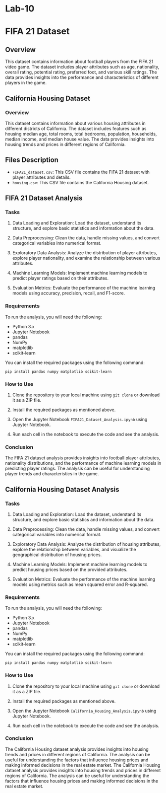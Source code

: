 # Lab-10

# FIFA 21 Dataset

## Overview

This dataset contains information about football players from the FIFA 21 video game. The dataset includes player attributes such as age, nationality, overall rating, potential rating, preferred foot, and various skill ratings. The data provides insights into the performance and characteristics of different players in the game.

## California Housing Dataset

### Overview

This dataset contains information about various housing attributes in different districts of California. The dataset includes features such as housing median age, total rooms, total bedrooms, population, households, median income, and median house value. The data provides insights into housing trends and prices in different regions of California.

## Files Description

- `FIFA21_dataset.csv`: This CSV file contains the FIFA 21 dataset with player attributes and details.
- `housing.csv`: This CSV file contains the California Housing dataset.

## FIFA 21 Dataset Analysis

### Tasks

1. Data Loading and Exploration: Load the dataset, understand its structure, and explore basic statistics and information about the data.

2. Data Preprocessing: Clean the data, handle missing values, and convert categorical variables into numerical format.

3. Exploratory Data Analysis: Analyze the distribution of player attributes, explore player nationality, and examine the relationship between various attributes.

4. Machine Learning Models: Implement machine learning models to predict player ratings based on their attributes.

5. Evaluation Metrics: Evaluate the performance of the machine learning models using accuracy, precision, recall, and F1-score.

### Requirements

To run the analysis, you will need the following:

- Python 3.x
- Jupyter Notebook
- pandas
- NumPy
- matplotlib
- scikit-learn

You can install the required packages using the following command:

```
pip install pandas numpy matplotlib scikit-learn
```

### How to Use

1. Clone the repository to your local machine using `git clone` or download it as a ZIP file.

2. Install the required packages as mentioned above.

3. Open the Jupyter Notebook `FIFA21_Dataset_Analysis.ipynb` using Jupyter Notebook.

4. Run each cell in the notebook to execute the code and see the analysis.

### Conclusion

The FIFA 21 dataset analysis provides insights into football player attributes, nationality distributions, and the performance of machine learning models in predicting player ratings. The analysis can be useful for understanding player trends and characteristics in the game.

## California Housing Dataset Analysis

### Tasks

1. Data Loading and Exploration: Load the dataset, understand its structure, and explore basic statistics and information about the data.

2. Data Preprocessing: Clean the data, handle missing values, and convert categorical variables into numerical format.

3. Exploratory Data Analysis: Analyze the distribution of housing attributes, explore the relationship between variables, and visualize the geographical distribution of housing prices.

4. Machine Learning Models: Implement machine learning models to predict housing prices based on the provided attributes.

5. Evaluation Metrics: Evaluate the performance of the machine learning models using metrics such as mean squared error and R-squared.

### Requirements

To run the analysis, you will need the following:

- Python 3.x
- Jupyter Notebook
- pandas
- NumPy
- matplotlib
- scikit-learn

You can install the required packages using the following command:

```
pip install pandas numpy matplotlib scikit-learn
```

### How to Use

1. Clone the repository to your local machine using `git clone` or download it as a ZIP file.

2. Install the required packages as mentioned above.

3. Open the Jupyter Notebook `California_Housing_Analysis.ipynb` using Jupyter Notebook.

4. Run each cell in the notebook to execute the code and see the analysis.

### Conclusion

The California Housing dataset analysis provides insights into housing trends and prices in different regions of California. The analysis can be useful for understanding the factors that influence housing prices and making informed decisions in the real estate market.
The California Housing dataset analysis provides insights into housing trends and prices in different regions of California. The analysis can be useful for understanding the factors that influence housing prices and making informed decisions in the real estate market.
